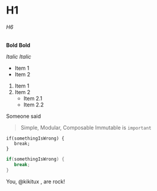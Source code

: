 # H1


###### H6

**Bold**
__Bold__

*Italic*
_Italic_

* Item 1
* Item 2

1. Item 1
2. Item 2
    * Item 2.1
    * Item 2.2

Someone said

> Simple, Modular, Composable
> Immutable is `important`

```
if(somethingIsWrong) {
   break;
}
```
```java
if(somethingIsWrong) {
   break;
}
```

You, @kikitux , are rock!
